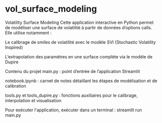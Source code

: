 # vol_surface_modeling

Volatility Surface Modeling
Cette application interactive en Python permet de modéliser une surface de volatilité à partir de données d’options calls. Elle utilise notamment :

Le calibrage de smiles de volatilité avec le modèle SVI (Stochastic Volatility Inspired)

L’extrapolation des paramètres en une surface complète via le modèle de Dupire

Contenu du projet
main.py : point d’entrée de l’application Streamlit

notebook.ipynb : carnet de notes détaillant les étapes de modélisation et de calibration

tools.py et tools_dupire.py : fonctions auxiliaires pour le calibrage, interpolation et visualisation

Pour exécuter l'application, exécuter dans un terminal : 
streamlit run main.py
